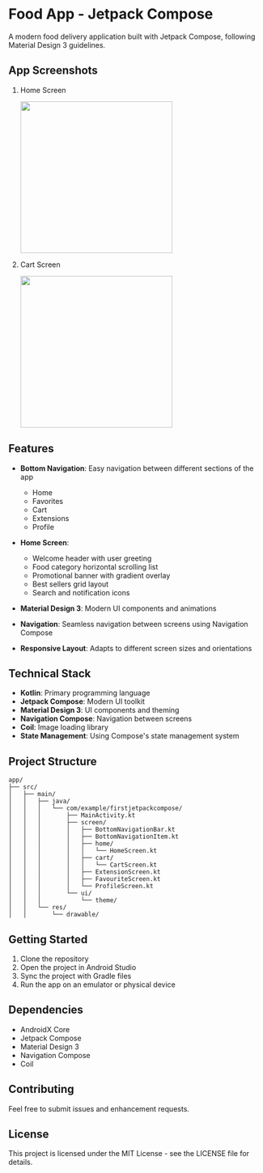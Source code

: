 # Food App - Jetpack Compose

A modern food delivery application built with Jetpack Compose, following Material Design 3 guidelines.

## App Screenshots
1. Home Screen
   
   <img src="https://github.com/user-attachments/assets/1952c993-4ae5-41d8-83dd-19f35d4a294f" width="300" />

2. Cart Screen

   <img src="https://github.com/user-attachments/assets/b6659f03-0689-4d3f-8020-5e3599da419c" width="300" />

## Features

- **Bottom Navigation**: Easy navigation between different sections of the app
  - Home
  - Favorites
  - Cart
  - Extensions
  - Profile

- **Home Screen**:
  - Welcome header with user greeting
  - Food category horizontal scrolling list
  - Promotional banner with gradient overlay
  - Best sellers grid layout
  - Search and notification icons

- **Material Design 3**: Modern UI components and animations
- **Navigation**: Seamless navigation between screens using Navigation Compose
- **Responsive Layout**: Adapts to different screen sizes and orientations

## Technical Stack

- **Kotlin**: Primary programming language
- **Jetpack Compose**: Modern UI toolkit
- **Material Design 3**: UI components and theming
- **Navigation Compose**: Navigation between screens
- **Coil**: Image loading library
- **State Management**: Using Compose's state management system

## Project Structure

```
app/
├── src/
│   ├── main/
│   │   ├── java/
│   │   │   └── com/example/firstjetpackcompose/
│   │   │       ├── MainActivity.kt
│   │   │       ├── screen/
│   │   │       │   ├── BottomNavigationBar.kt
│   │   │       │   ├── BottomNavigationItem.kt
│   │   │       │   ├── home/
│   │   │       │   │   └── HomeScreen.kt
│   │   │       │   ├── cart/
│   │   │       │   │   └── CartScreen.kt
│   │   │       │   ├── ExtensionScreen.kt
│   │   │       │   ├── FavouriteScreen.kt
│   │   │       │   └── ProfileScreen.kt
│   │   │       └── ui/
│   │   │           └── theme/
│   │   └── res/
│   │       └── drawable/
```

## Getting Started

1. Clone the repository
2. Open the project in Android Studio
3. Sync the project with Gradle files
4. Run the app on an emulator or physical device

## Dependencies

- AndroidX Core
- Jetpack Compose
- Material Design 3
- Navigation Compose
- Coil

## Contributing

Feel free to submit issues and enhancement requests.

## License

This project is licensed under the MIT License - see the LICENSE file for details.
